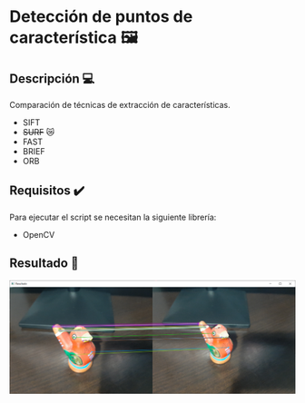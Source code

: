 # Detección de puntos de característica 🖼️

## Descripción 💻
Comparación de técnicas de extracción de características.
* SIFT
* ~~SURF~~ 😿
* FAST
* BRIEF
* ORB

## Requisitos ✔️
 Para ejecutar el script se necesitan la siguiente librería:
 * OpenCV

## Resultado 🎉
![Resultado ORB](out/resultado1.png?raw=true "Resultado ORB")